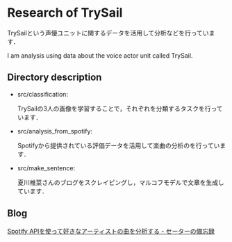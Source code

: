 # Research of TrySail
TrySailという声優ユニットに関するデータを活用して分析などを行っています． 

I am analysis using data about the voice actor unit called TrySail.

## Directory description

- src/classification: 
    
    TrySailの3人の画像を学習することで，それぞれを分類するタスクを行っています．
- src/analysis_from_spotify:

    Spotifyから提供されている評価データを活用して楽曲の分析のを行っています．

- src/make_sentence:

    夏川椎菜さんのブログをスクレイピングし，マルコフモデルで文章を生成しています．

## Blog

[Spotify APIを使って好きなアーティストの曲を分析する - セーターの備忘録](http://resweater.hatenablog.com/entry/2019/07/12/172143)